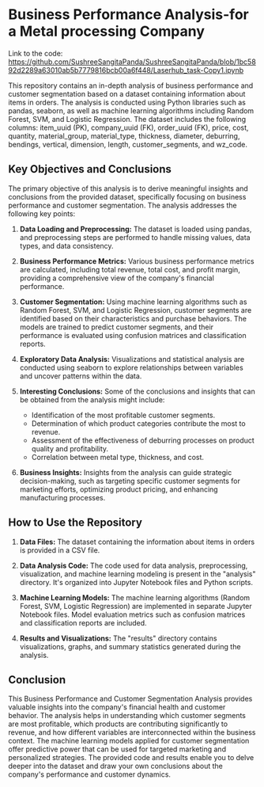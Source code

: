 # Business Performance Analysis-for a Metal processing Company

Link to the code: https://github.com/SushreeSangitaPanda/SushreeSangitaPanda/blob/1bc5892d2289a63010ab5b7779816bcb00a6f448/Laserhub_task-Copy1.ipynb


This repository contains an in-depth analysis of business performance and customer segmentation based on a dataset containing information about items in orders. The analysis is conducted using Python libraries such as pandas, seaborn, as well as machine learning algorithms including Random Forest, SVM, and Logistic Regression. The dataset includes the following columns: item_uuid (PK), company_uuid (FK), order_uuid (FK), price, cost, quantity, material_group, material_type, thickness, diameter, deburring, bendings, vertical, dimension, length, customer_segments, and wz_code.

## Key Objectives and Conclusions

The primary objective of this analysis is to derive meaningful insights and conclusions from the provided dataset, specifically focusing on business performance and customer segmentation. The analysis addresses the following key points:

1. **Data Loading and Preprocessing:** The dataset is loaded using pandas, and preprocessing steps are performed to handle missing values, data types, and data consistency.

2. **Business Performance Metrics:** Various business performance metrics are calculated, including total revenue, total cost, and profit margin, providing a comprehensive view of the company's financial performance.

3. **Customer Segmentation:** Using machine learning algorithms such as Random Forest, SVM, and Logistic Regression, customer segments are identified based on their characteristics and purchase behaviors. The models are trained to predict customer segments, and their performance is evaluated using confusion matrices and classification reports.

4. **Exploratory Data Analysis:** Visualizations and statistical analysis are conducted using seaborn to explore relationships between variables and uncover patterns within the data.

5. **Interesting Conclusions:** Some of the conclusions and insights that can be obtained from the analysis might include:
   - Identification of the most profitable customer segments.
   - Determination of which product categories contribute the most to revenue.
   - Assessment of the effectiveness of deburring processes on product quality and profitability.
   - Correlation between metal type, thickness, and cost.

6. **Business Insights:** Insights from the analysis can guide strategic decision-making, such as targeting specific customer segments for marketing efforts, optimizing product pricing, and enhancing manufacturing processes.

## How to Use the Repository

1. **Data Files:** The dataset containing the information about items in orders is provided in a CSV file.

2. **Data Analysis Code:** The code used for data analysis, preprocessing, visualization, and machine learning modeling is present in the "analysis" directory. It's organized into Jupyter Notebook files and Python scripts.

3. **Machine Learning Models:** The machine learning algorithms (Random Forest, SVM, Logistic Regression) are implemented in separate Jupyter Notebook files. Model evaluation metrics such as confusion matrices and classification reports are included.

4. **Results and Visualizations:** The "results" directory contains visualizations, graphs, and summary statistics generated during the analysis.



## Conclusion

This Business Performance and Customer Segmentation Analysis provides valuable insights into the company's financial health and customer behavior. The analysis helps in understanding which customer segments are most profitable, which products are contributing significantly to revenue, and how different variables are interconnected within the business context. The machine learning models applied for customer segmentation offer predictive power that can be used for targeted marketing and personalized strategies. The provided code and results enable you to delve deeper into the dataset and draw your own conclusions about the company's performance and customer dynamics.
